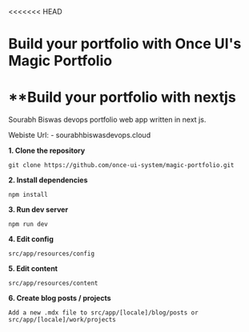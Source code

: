 <<<<<<< HEAD
# **Build your portfolio with Once UI's Magic Portfolio**
# **Build your portfolio with nextjs

Sourabh Biswas devops portfolio web app written in next js.

Webiste Url: - sourabhbiswasdevops.cloud

**1. Clone the repository**
```
git clone https://github.com/once-ui-system/magic-portfolio.git
```

**2. Install dependencies**
```
npm install
```

**3. Run dev server**
```
npm run dev
```

**4. Edit config**
```
src/app/resources/config
```

**5. Edit content**
```
src/app/resources/content
```

**6. Create blog posts / projects**
```
Add a new .mdx file to src/app/[locale]/blog/posts or src/app/[locale]/work/projects
```
